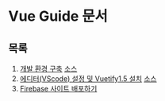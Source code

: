 # Vue Guide 문서

## 목록
1. [개발 환경 구축](document_01.md) [소스](https://github.com/limseongeun/test-vuetify1.5/commit/8a5c512ba8c21934bc22da82184e29e4c3576371)
2. [에디터(VScode) 설정 및 Vuetify1.5 설치](document_02.md) [소스](https://github.com/limseongeun/test-vuetify1.5/commit/77dd02ba33b49c44b7540deb026f4cb39b97040e)
3. [Firebase 사이트 배포하기](document_03.md)
